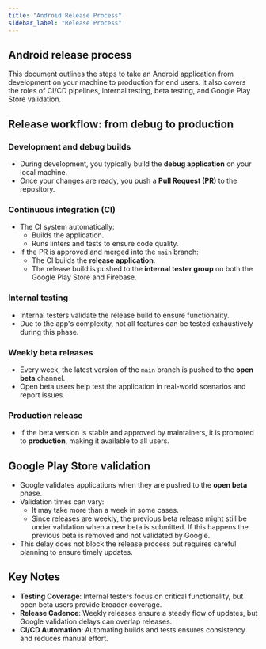 ```yaml
---
title: "Android Release Process"
sidebar_label: "Release Process"
---
```


## Android release process

This document outlines the steps to take an Android application from development on your machine to production for end users. It also covers the roles of CI/CD pipelines, internal testing, beta testing, and Google Play Store validation.

## Release workflow: from debug to production

### Development and debug builds

- During development, you typically build the **debug application** on your local machine.
- Once your changes are ready, you push a **Pull Request (PR)** to the repository.

### Continuous integration (CI)

- The CI system automatically:
  - Builds the application.
  - Runs linters and tests to ensure code quality.
- If the PR is approved and merged into the `main` branch:
  - The CI builds the **release application**.
  - The release build is pushed to the **internal tester group** on both the Google Play Store and Firebase.

### Internal testing

- Internal testers validate the release build to ensure functionality.
- Due to the app's complexity, not all features can be tested exhaustively during this phase.

### Weekly beta releases

- Every week, the latest version of the `main` branch is pushed to the **open beta** channel.
- Open beta users help test the application in real-world scenarios and report issues.

### Production release

- If the beta version is stable and approved by maintainers, it is promoted to **production**, making it available to all users.

## Google Play Store validation

- Google validates applications when they are pushed to the **open beta** phase.
- Validation times can vary:
  - It may take more than a week in some cases.
  - Since releases are weekly, the previous beta release might still be under validation when a new beta is submitted. If this happens the previous beta is removed and not validated by Google.
- This delay does not block the release process but requires careful planning to ensure timely updates.

## Key Notes

- **Testing Coverage**: Internal testers focus on critical functionality, but open beta users provide broader coverage.
- **Release Cadence**: Weekly releases ensure a steady flow of updates, but Google validation delays can overlap releases.
- **CI/CD Automation**: Automating builds and tests ensures consistency and reduces manual effort.
